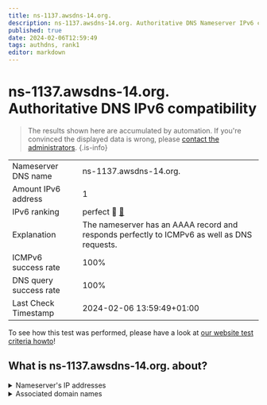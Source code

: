 ```yaml
---
title: ns-1137.awsdns-14.org.
description: ns-1137.awsdns-14.org. Authoritative DNS Nameserver IPv6 compatibility
published: true
date: 2024-02-06T12:59:49
tags: authdns, rank1
editor: markdown
---
```


# ns-1137.awsdns-14.org. Authoritative DNS IPv6 compatibility

> The results shown here are accumulated by automation. If you're convinced the displayed data is wrong, please [contact the administrators](/howto/chat). 
{.is-info}




|   |   |
| - | - |
| Nameserver DNS name | ns-1137.awsdns-14.org.
| Amount IPv6 address | 1
| IPv6 ranking | perfect :1st_place_medal: [🔗](/howto/ranking) |
| Explanation | The nameserver has an AAAA record and responds perfectly to ICMPv6 as well as DNS requests. |
| ICMPv6 success rate | 100%|
| DNS query success rate | 100% |
| Last Check Timestamp | 2024-02-06 13:59:49+01:00 |

To see how this test was performed, please have a look at [our website test criteria howto](/howto/testcriteria/authdns)!


## What is ns-1137.awsdns-14.org. about?




<details>
<summary>Nameserver's IP addresses</summary>

2600:9000:5304:7100::1

</details>



<details>
<summary>Associated domain names</summary>

zoom.us

</details>
